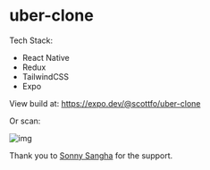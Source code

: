 # uber-clone

Tech Stack:
* React Native
* Redux
* TailwindCSS
* Expo

View build at: https://expo.dev/@scottfo/uber-clone

Or scan:

 ![img](https://qr.expo.dev/expo-go?owner=scottfo&slug=uber-clone&releaseChannel=default&host=exp.host)

Thank you to [Sonny Sangha](https://www.youtube.com/watch?v=bvn_HYpix6s) for the support.
